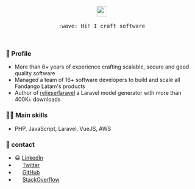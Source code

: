 <p align="center">
  <img src="https://emojis.slackmojis.com/emojis/images/1450731329/226/mario.gif" width="27px">
  <br><br>
  <samp>
    :wave: Hi! I craft software
  </samp>
</p>
  <br>

### 👦 Profile
- More than 6+ years of experience crafting scalable, secure and good quality software
- Managed a team of 16+ software developers to build and scale all Fandango Latam's products
- Author of [reliese/laravel](https://github.com/reliese/laravel) a Laravel model generator with more than 400K+ downloads

### 👨‍💻 Main skills
- PHP, JavaScript, Laravel, VueJS, AWS

### 📩 contact
- 😀 [LinkedIn](https://linkedin.com/in/cristian-llanos)
- <img src="https://emojis.slackmojis.com/emojis/images/1582776773/7926/twitter.png?1582776773" width="16px"> [Twitter](https://twitter.com/cris_decode)
- <img src="https://emojis.slackmojis.com/emojis/images/1450822151/257/github.png?1450822151" width="16px"> [GitHub](https://github.com/CristianLlanos)
- <img src="https://emojis.slackmojis.com/emojis/images/1462799966/405/stackoverflow.png?1462799966" width="16px"> [StackOverflow](https://stackoverflow.com/users/7062181/cristian-llanos)